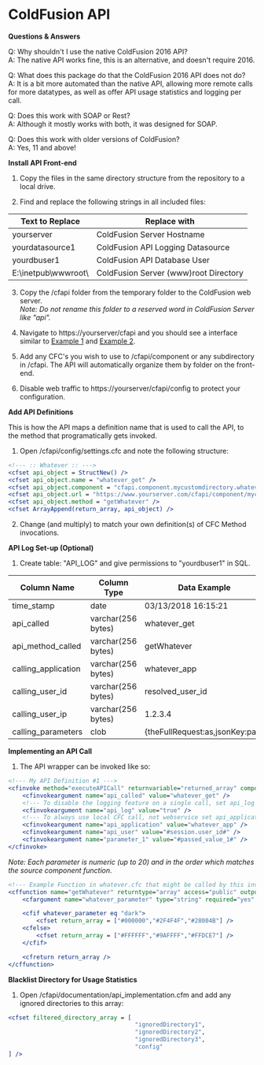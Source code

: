 # ColdFusion API

**Questions & Answers**

Q: Why shouldn't I use the native ColdFusion 2016 API?<br />
A: The native API works fine, this is an alternative, and doesn't require 2016.

Q: What does this package do that the ColdFusion 2016 API does not do?<br />
A: It is a bit more automated than the native API, allowing more remote calls for more datatypes, as well as offer API usage statistics and logging per call.

Q: Does this work with SOAP or Rest?<br />
A: Although it mostly works with both, it was designed for SOAP.

Q: Does this work with older versions of ColdFusion?<br />
A: Yes, 11 and above!

**Install API Front-end**
1) Copy the files in the same directory structure from the repository to a local drive.

2) Find and replace the following strings in all included files:

| Text to Replace  | Replace with |
| ------------- | ------------- |
| yourserver | ColdFusion Server Hostname |
| yourdatasource1 | ColdFusion API Logging Datasource |
| yourdbuser1 | ColdFusion API Database User |
| E:\inetpub\wwwroot\ | ColdFusion Server (www)root Directory |

3) Copy the /cfapi folder from the temporary folder to the ColdFusion web server. <br />
*Note: Do not rename this folder to a reserved word in ColdFusion Server like "api".*

4) Navigate to https://yourserver/cfapi and you should see a interface similar to <a href="https://github.com/ravenmyst/ColdFusion-API/blob/master/cfapi/documentation/screenshot1.png" target="_blank">Example 1</a> and <a href="https://github.com/ravenmyst/ColdFusion-API/blob/master/cfapi/documentation/screenshot1.png" target="_blank">Example 2</a>.

5) Add any CFC's you wish to use to /cfapi/component or any subdirectory in /cfapi. The API will automatically organize them by folder on the front-end.

6) Disable web traffic to https://yourserver/cfapi/config to protect your configuration.

**Add API Definitions**

This is how the API maps a definition name that is used to call the API, to the method that programatically gets invoked.

1) Open /cfapi/config/settings.cfc and note the following structure:
```ColdFusion
<!--- :: Whatever :: --->
<cfset api_object = StructNew() />
<cfset api_object.name = "whatever_get" />
<cfset api_object.component = "cfapi.component.mycustomdirectory.whatever" />
<cfset api_object.url = "https://www.yourserver.com/cfapi/component/mycustomdirectory/whatever.cfc?WSDL" />
<cfset api_object.method = "getWhatever" />
<cfset ArrayAppend(return_array, api_object) />
```

2) Change (and multiply) to match your own definition(s) of CFC Method invocations.

**API Log Set-up (Optional)**
1) Create table: "API_LOG" and give permissions to "yourdbuser1" in SQL.

| Column Name  | Column Type | Data Example
| ------------- | ------------- | ------------- |
| time_stamp | date | 03/13/2018 16:15:21 |
| api_called | varchar(256 bytes) | whatever_get |
| api_method_called | varchar(256 bytes) | getWhatever |
| calling_application | varchar(256 bytes) | whatever_app |
| calling_user_id | varchar(256 bytes) | resolved_user_id |
| calling_user_ip | varchar(256 bytes) | 1.2.3.4 |
| calling_parameters | clob | {theFullRequest:as,jsonKey:pair} |

**Implementing an API Call**
1) The API wrapper can be invoked like so:
```ColdFusion
<!--- My API Definition #1 --->
<cfinvoke method="executeAPICall" returnvariable="returned_array" component="cfapi.config.settings">
    <cfinvokeargument name="api_called" value="whatever_get" />
    <!--- To disable the logging feature on a single call, set api_log to false --->
    <cfinvokeargument name="api_log" value="true" />
    <!--- To always use local CFC call, not webservice set api_application to 'scheduler' --->
    <cfinvokeargument name="api_application" value="whatever_app" />
    <cfinvokeargument name="api_user" value="#session.user_id#" />
    <cfinvokeargument name="parameter_1" value="#passed_value_1#" />
</cfinvoke>
```
*Note: Each parameter is numeric (up to 20) and in the order which matches the source component function.*

```ColdFusion
<!--- Example Function in whatever.cfc that might be called by this invoker --->
<cffunction name="getWhatever" returntype="array" access="public" output="no" hint="Gets color codes which match the parameter">
    <cfargument name="whatever_parameter" type="string" required="yes" />

    <cfif whatever_parameter eq "dark">
        <cfset return_array = ["#000000","#2F4F4F","#28004B"] />
    <cfelse>
        <cfset return_array = ["#FFFFFF","#9AFFFF","#FFDCE7"] />
    </cfif>

    <cfreturn return_array />
</cffunction>
```

**Blacklist Directory for Usage Statistics**
1) Open /cfapi/documentation/api_implementation.cfm and add any ignored directories to this array:
```ColdFusion
<cfset filtered_directory_array = [
                                    "ignoredDirectory1",
                                    "ignoredDirectory2",
                                    "ignoredDirectory3",
                                    "config"
] />
```